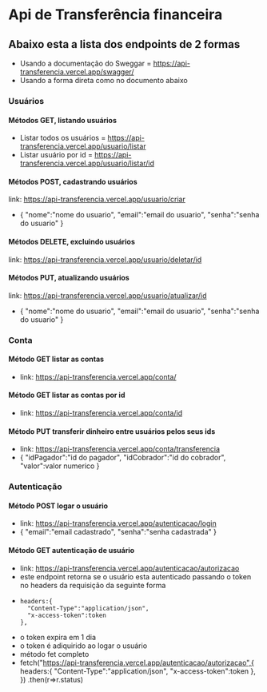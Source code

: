 # Api de Transferência financeira

## Abaixo esta a lista dos endpoints de 2 formas
* Usando  a documentação do Sweggar = https://api-transferencia.vercel.app/swagger/
* Usando a forma direta como no documento abaixo

### Usuários
#### Métodos GET, listando usuários
* Listar todos os usuários = https://api-transferencia.vercel.app/usuario/listar
* Listar usuário por id = https://api-transferencia.vercel.app/usuario/listar/id
#### Métodos POST, cadastrando usuários 
link: https://api-transferencia.vercel.app/usuario/criar
*  {
    "nome":"nome do usuario",
    "email":"email do usuario",
    "senha":"senha do usuario"
   }

#### Métodos DELETE, excluindo usuários    
link: https://api-transferencia.vercel.app/usuario/deletar/id
#### Métodos PUT, atualizando usuários    
link: https://api-transferencia.vercel.app/usuario/atualizar/id
*  {
    "nome":"nome do usuario",
    "email":"email do usuario",
    "senha":"senha do usuario"
   }

### Conta

#### Método GET listar as contas 
* link: https://api-transferencia.vercel.app/conta/
#### Método GET listar as contas por id
* link: https://api-transferencia.vercel.app/conta/id
#### Método PUT transferir dinheiro entre usuários pelos seus ids
* link: https://api-transferencia.vercel.app/conta/transferencia
* {
	"idPagador":"id do pagador",
    "idCobrador":"id do cobrador",
    "valor":valor numerico
  }

### Autenticação 

#### Método POST logar o usuário
* link: https://api-transferencia.vercel.app/autenticacao/login
* {
	"email":"email cadastrado",
	"senha":"senha cadastrada"
  }
#### Método GET autenticação de usuário
* link: https://api-transferencia.vercel.app/autenticacao/autorizacao
* este endpoint retorna se o usuário esta autenticado passando o token no headers da requisição da seguinte forma
*     headers:{
        "Content-Type":"application/json",
        "x-access-token":token
      },  
* o token expira em 1 dia      
* o token é adiquirido ao logar o usuário
* método fet completo 
* fetch("https://api-transferencia.vercel.app/autenticacao/autorizacao",{
      headers:{
        "Content-Type":"application/json",
        "x-access-token":token
      },
    })
    .then(r=>r.status)
